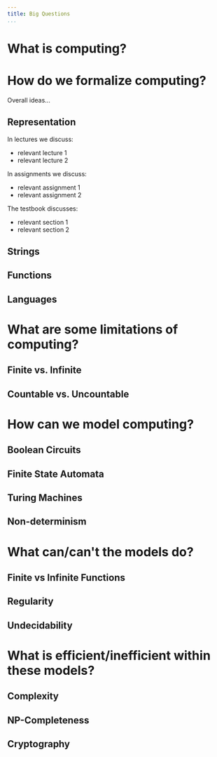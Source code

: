 ```yaml
---
title: Big Questions
...
```


# What is computing?



# How do we formalize computing?

Overall ideas...

## Representation

In lectures we discuss:

- relevant lecture 1
- relevant lecture 2

In assignments we discuss:

- relevant assignment 1
- relevant assignment 2

The testbook discusses:

- relevant section 1
- relevant section 2

## Strings

## Functions

## Languages



# What are some limitations of computing?

## Finite vs. Infinite

## Countable vs. Uncountable



# How can we model computing?

## Boolean Circuits

## Finite State Automata

## Turing Machines

## Non-determinism



# What can/can't the models do?

## Finite vs Infinite Functions

## Regularity

## Undecidability



# What is efficient/inefficient within these models?

## Complexity

## NP-Completeness

## Cryptography

